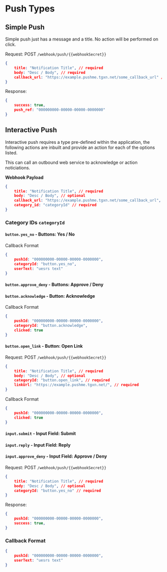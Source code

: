 # Push Types

## Simple Push

Simple push just has a message and a title.
No action will be performed on click.

Request:
POST `/webhook/push/{{webhookSecret}}`
```json
{
    title: "Notification Title", // required
    body: "Desc / Body", // required
    callback_url: "https://example.pushme.tgxn.net/some_callback_url" // optional
}
```

Response:
```json
{
    success: true,
    push_ref: "000000000-00000-00000-0000000"
}
```

## Interactive Push

Interactive push requires a type pre-defined within the application, the following actions are inbuilt and provide an action for each of the options listed.

This can call an outbound web service to acknowledge or action noticiations.

**Webhook Payload**
```json
{
    title: "Notification Title", // required
    body: "Desc / Body", // optional
    callback_url: "https://example.pushme.tgxn.net/some_callback_url", // optional
    category_id: "categoryId" // required
}
```

### Category IDs `categoryId`

#### `button.yes_no` - Buttons: Yes / No
Callback Format

```json
{
    pushId: "000000000-00000-00000-0000000",
    categoryId: "button.yes_no",
    userText: "uesrs text"
}
```

#### `button.approve_deny` - Buttons: Approve / Deny
#### `button.acknowledge` - Button: Acknowledge

Callback Format
```json
{
    pushId: "000000000-00000-00000-0000000",
    categoryId: "button.acknowledge",
    clicked: true
}
```

#### `button.open_link` - Button: Open Link

Request:
POST `/webhook/push/{{webhookSecret}}`
```json
{
    title: "Notification Title", // required
    body: "Desc / Body", // optional
    categoryId: "button.open_link", // required
    linkUrl: "https://example.pushme.tgxn.net/", // required
}
```

Callback Format
```json
{
    pushId: "000000000-00000-00000-0000000",
    clicked: true
}
```

#### `input.submit` - Input Field: Submit
#### `input.reply` - Input Field: Reply
#### `input.approve_deny` - Input Field: Approve / Deny

Request:
POST `/webhook/push/{{webhookSecret}}`
```json
{
    title: "Notification Title", // required
    body: "Desc / Body", // optional
    categoryId: "button.yes_no" // required
}
```

Response:
```json
{
    pushId: "000000000-00000-00000-0000000",
    success: true,
}
```


### Callback Format

```json
{
    pushId: "000000000-00000-00000-0000000",
    userText: "uesrs text"
}
```
